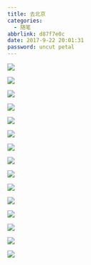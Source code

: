 ```yaml
---
title: 去北京
categories:
  - 随笔
abbrlink: d87f7e0c
date: 2017-9-22 20:01:31
password: uncut petal
---
```


![](http://p1ju2a9a7.bkt.clouddn.com/%E5%8C%97%E4%BA%ACIMG_1888.JPG?imageMogr2/auto-orient)

![](http://p1ju2a9a7.bkt.clouddn.com/IMG_1901.JPG?imageMogr2/auto-orient)

![](http://p1ju2a9a7.bkt.clouddn.com/%E5%8C%97%E4%BA%ACIMG_1850.JPG?imageMogr2/auto-orient)

![](http://p1ju2a9a7.bkt.clouddn.com/%E5%8C%97%E4%BA%ACIMG_1851.JPG?imageMogr2/auto-orient)

![](http://p1ju2a9a7.bkt.clouddn.com/%E5%8C%97%E4%BA%ACIMG_1857.JPG?imageMogr2/auto-orient)

![](http://p1ju2a9a7.bkt.clouddn.com/%E5%8C%97%E4%BA%ACIMG_1877.JPG?imageMogr2/auto-orient)

![](http://p1ju2a9a7.bkt.clouddn.com/%E5%8C%97%E4%BA%ACIMG_1878.JPG?imageMogr2/auto-orient)

![](http://p1ju2a9a7.bkt.clouddn.com/%E5%8C%97%E4%BA%ACIMG_1897.JPG?imageMogr2/auto-orient)

![](http://p1ju2a9a7.bkt.clouddn.com/%E5%8C%97%E4%BA%ACIMG_1900.JPG?imageMogr2/auto-orient)

![](http://p1ju2a9a7.bkt.clouddn.com/%E5%8C%97%E4%BA%ACIMG_1901.JPG?imageMogr2/auto-orient)

![](http://p1ju2a9a7.bkt.clouddn.com/%E5%8C%97%E4%BA%ACIMG_1905.JPG?imageMogr2/auto-orient)

![](http://p1ju2a9a7.bkt.clouddn.com/%E5%8C%97%E4%BA%ACIMG_1916.JPG?imageMogr2/auto-orient)

![](http://p1ju2a9a7.bkt.clouddn.com/%E5%8C%97%E4%BA%ACIMG_1921.JPG?imageMogr2/auto-orient)

![](http://p1ju2a9a7.bkt.clouddn.com/%E5%8C%97%E4%BA%ACIMG_1929.JPG?imageMogr2/auto-orient)

![](http://p1ju2a9a7.bkt.clouddn.com/%E5%8C%97%E4%BA%ACIMG_1931.JPG?imageMogr2/auto-orient)